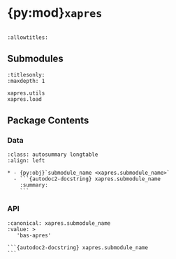 # {py:mod}`xapres`

```{py:module} xapres
```

```{autodoc2-docstring} xapres
:allowtitles:
```

## Submodules

```{toctree}
:titlesonly:
:maxdepth: 1

xapres.utils
xapres.load
```

## Package Contents

### Data

````{list-table}
:class: autosummary longtable
:align: left

* - {py:obj}`submodule_name <xapres.submodule_name>`
  - ```{autodoc2-docstring} xapres.submodule_name
    :summary:
    ```
````

### API

````{py:data} submodule_name
:canonical: xapres.submodule_name
:value: >
   'bas-apres'

```{autodoc2-docstring} xapres.submodule_name
```

````
